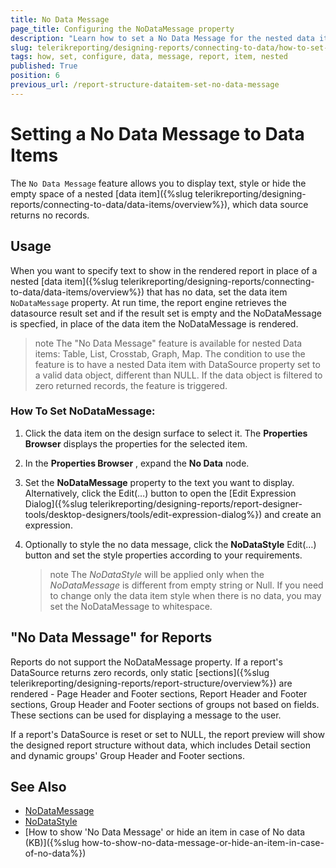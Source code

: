 ```yaml
---
title: No Data Message
page_title: Configuring the NoDataMessage property
description: "Learn how to set a No Data Message for the nested data items and how to work around the lack of NoDataMessage property for the Report item."
slug: telerikreporting/designing-reports/connecting-to-data/how-to-set-a-no-data-message
tags: how, set, configure, data, message, report, item, nested
published: True
position: 6
previous_url: /report-structure-dataitem-set-no-data-message
---
```


# Setting a No Data Message to Data Items

The `No Data Message` feature allows you to display text, style or hide the empty space of a nested [data item]({%slug telerikreporting/designing-reports/connecting-to-data/data-items/overview%}), which data source returns no records.

## Usage

When you want to specify text to show in the rendered report in place of a nested [data item]({%slug telerikreporting/designing-reports/connecting-to-data/data-items/overview%}) that has no data, set the data item `NoDataMessage` property. At run time, the report engine retrieves the datasource result set and if the result set is empty and the NoDataMessage is specfied, in place of the data item the NoDataMessage is rendered.

>note The "No Data Message" feature is available for nested Data items: Table, List, Crosstab, Graph, Map.
>The condition to use the feature is to have a nested Data item with DataSource property set to a valid data object, different than NULL. If the data object is filtered to zero returned records, the feature is triggered.

### How To Set NoDataMessage:

1. Click the data item on the design surface to select it. The __Properties Browser__ displays the properties for the selected item.
1. In the __Properties Browser__ , expand the __No Data__ node.
1. Set the __NoDataMessage__ property to the text you want to display. Alternatively, click the Edit(…) button to open the [Edit Expression Dialog]({%slug telerikreporting/designing-reports/report-designer-tools/desktop-designers/tools/edit-expression-dialog%}) and create an expression.
1. Optionally to style the no data message, click the __NoDataStyle__ Edit(…) button and set the style properties according to your requirements.

	>note The _NoDataStyle_ will be applied only when the _NoDataMessage_ is different from empty string or Null. If you need to change only the data item style when there is no data, you may set the NoDataMessage to whitespace.

## "No Data Message" for Reports

Reports do not support the NoDataMessage property. If a report's DataSource returns zero records, only static [sections]({%slug telerikreporting/designing-reports/report-structure/overview%}) are rendered - Page Header and Footer sections, Report Header and Footer sections, Group Header and Footer sections of groups not based on fields. These sections can be used for displaying a message to the user.

If a report's DataSource is reset or set to NULL, the report preview will show the designed report structure without data, which includes Detail section and dynamic groups' Group Header and Footer sections.

## See Also

* [NoDataMessage](/api/Telerik.Reporting.DataItem#Telerik_Reporting_DataItem_NoDataMessage)
* [NoDataStyle](/api/Telerik.Reporting.DataItem#Telerik_Reporting_DataItem_NoDataStyle)
* [How to show 'No Data Message' or hide an item in case of No data (KB)]({%slug how-to-show-no-data-message-or-hide-an-item-in-case-of-no-data%})
